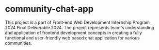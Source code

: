 # community-chat-app
This project is a part of Front-end Web Development Internship Program 2024 Final Deliverable 2024. The project represents team's understanding and application of frontend development concepts in creating a fully functional and user-friendly web based chat application for various communities.
